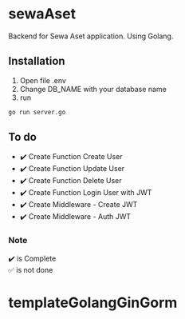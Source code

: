 # sewaAset
Backend for Sewa Aset application.
Using Golang.

## Installation
1. Open file .env
2. Change DB_NAME with your database name
3. run
```bash
go run server.go
```

## To do
- :heavy_check_mark: Create Function Create User
- :heavy_check_mark: Create Function Update User
- :heavy_check_mark: Create Function Delete User
- :heavy_check_mark: Create Function Login User with JWT
- :heavy_check_mark: Create Middleware - Create JWT
- :heavy_check_mark: Create Middleware - Auth JWT


### Note
:heavy_check_mark: is Complete<br/>
:white_check_mark: is not done
# templateGolangGinGorm
